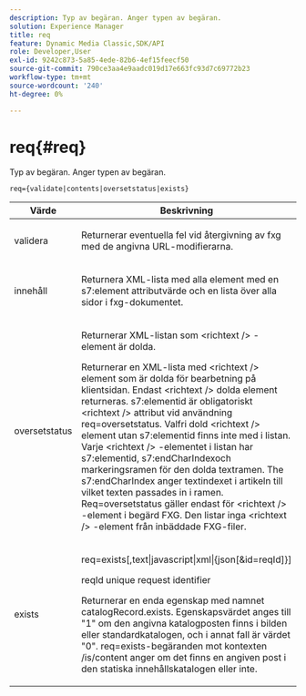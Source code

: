 ```yaml
---
description: Typ av begäran. Anger typen av begäran.
solution: Experience Manager
title: req
feature: Dynamic Media Classic,SDK/API
role: Developer,User
exl-id: 9242c873-5a85-4ede-82b6-4ef15feecf50
source-git-commit: 790ce3aa4e9aadc019d17e663fc93d7c69772b23
workflow-type: tm+mt
source-wordcount: '240'
ht-degree: 0%

---
```


# req{#req}

Typ av begäran. Anger typen av begäran.

`req={validate|contents|oversetstatus|exists}`

<table id="table_F39239E5244746DB9F253BB0D5E85D54"> 
 <thead> 
  <tr> 
   <th colname="col1" class="entry"> Värde </th> 
   <th colname="col2" class="entry"> Beskrivning </th> 
  </tr> 
 </thead>
 <tbody> 
  <tr> 
   <td colname="col1"> <p> <span class="codeph"> validera</span> </p> </td> 
   <td colname="col2"> <p> Returnerar eventuella fel vid återgivning av fxg med de angivna URL-modifierarna. </p> </td> 
  </tr> 
  <tr> 
   <td colname="col1"> <p> <span class="codeph"> innehåll</span> </p> </td> 
   <td colname="col2"> <p> Returnera XML-lista med alla element med en <span class="codeph"> s7:element</span> attributvärde och en lista över alla sidor i fxg-dokumentet. </p> </td> 
  </tr> 
  <tr> 
   <td colname="col1"> <p> <span class="codeph"> oversetstatus</span> </p> </td> 
   <td colname="col2"> <p>Returnerar XML-listan som <span class="codeph"> &lt;richtext /&gt;</span> -element är dolda. </p> <p>Returnerar en XML-lista med <span class="+ topic/ph pr-d/codeph codeph"> &lt;richtext /&gt;</span> element som är dolda för bearbetning på klientsidan. Endast <span class="+ topic/ph pr-d/codeph codeph"> &lt;richtext /&gt;</span> dolda element returneras. <span class="+ topic/ph pr-d/codeph codeph"> s7:elementid</span> är obligatoriskt <span class="+ topic/ph pr-d/codeph codeph"> &lt;richtext /&gt;</span> attribut vid användning <span class="+ topic/ph pr-d/codeph codeph"> req=oversetstatus</span>. Valfri dold <span class="+ topic/ph pr-d/codeph codeph"> &lt;richtext /&gt;</span> element utan <span class="+ topic/ph pr-d/codeph codeph"> s7:elementid</span> finns inte med i listan. Varje <span class="+ topic/ph pr-d/codeph codeph"> &lt;richtext /&gt;</span> -elementet i listan har <span class="+ topic/ph pr-d/codeph codeph"> s7:elementid</span>, <span class="+ topic/ph pr-d/codeph codeph"> s7:endCharIndex</span>och markeringsramen för den dolda textramen. The <span class="+ topic/ph pr-d/codeph codeph"> s7:endCharIndex</span> anger textindexet i artikeln till vilket texten passades in i ramen. <span class="+ topic/ph pr-d/codeph codeph"> Req=oversetstatus</span> gäller endast för <span class="+ topic/ph pr-d/codeph codeph"> &lt;richtext /&gt;</span> -element i begärd FXG. Den listar inga <span class="+ topic/ph pr-d/codeph codeph"> &lt;richtext /&gt;</span> -element från inbäddade FXG-filer. </p> </td> 
  </tr> 
  <tr> 
   <td colname="col1"> <p> <span class="codeph"> exists</span> </p> </td> 
   <td colname="col2"> <p> <span class="codeph"> req=exists[,text|javascript|xml|{json[&amp;id=reqId]}]</span> </p> <p>reqId unique request identifier </p> <p>Returnerar en enda egenskap med namnet catalogRecord.exists. Egenskapsvärdet anges till "1" om den angivna katalogposten finns i bilden eller standardkatalogen, och i annat fall är värdet "0". req=exists-begäranden mot kontexten /is/content anger om det finns en angiven post i den statiska innehållskatalogen eller inte. </p> </td> 
  </tr> 
 </tbody> 
</table>

